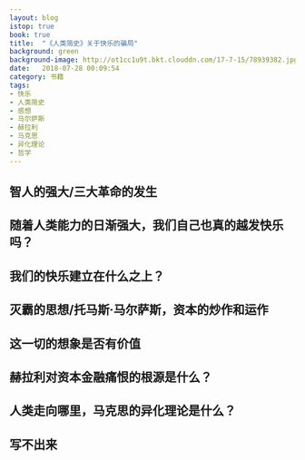 ```yaml
---
layout: blog
istop: true
book: true
title:  "《人类简史》关于快乐的骗局"
background: green
background-image: http://ot1cc1u9t.bkt.clouddn.com/17-7-15/78939382.jpg
date:   2018-07-28 00:09:54
category: 书籍
tags:
- 快乐 
- 人类简史
- 感想
- 马尔萨斯
- 赫拉利
- 马克思
- 异化理论
- 哲学
---
```


## 智人的强大/三大革命的发生

## 随着人类能力的日渐强大，我们自己也真的越发快乐吗？

## 我们的快乐建立在什么之上？

## 灭霸的思想/托马斯·马尔萨斯，资本的炒作和运作

## 这一切的想象是否有价值

## 赫拉利对资本金融痛恨的根源是什么？

## 人类走向哪里，马克思的异化理论是什么？

## 写不出来